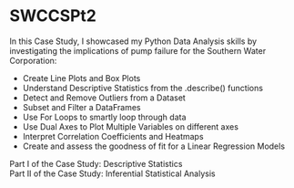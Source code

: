 # SWCCSPt2

In this Case Study, I showcased my Python Data Analysis skills by investigating the implications of pump failure for the Southern Water Corporation:  

* Create Line Plots and Box Plots
* Understand Descriptive Statistics from the .describe() functions
* Detect and Remove Outliers from a Dataset
* Subset and Filter a DataFrames
* Use For Loops to smartly loop through data
* Use Dual Axes to Plot Multiple Variables on different axes
* Interpret Correlation Coefficients and Heatmaps
* Create and assess the goodness of fit for a Linear Regression Models

Part I of the Case Study: Descriptive Statistics  
Part II of the Case Study: Inferential Statistical Analysis  
